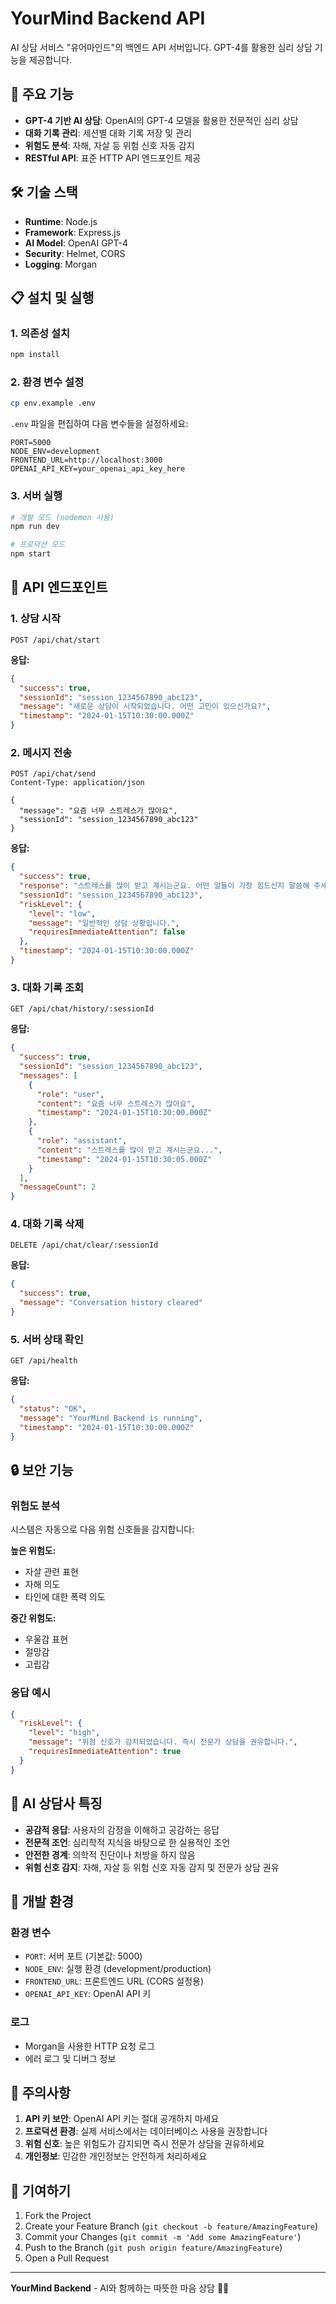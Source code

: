 # YourMind Backend API

AI 상담 서비스 "유어마인드"의 백엔드 API 서버입니다. GPT-4를 활용한 심리 상담 기능을 제공합니다.

## 🚀 주요 기능

- **GPT-4 기반 AI 상담**: OpenAI의 GPT-4 모델을 활용한 전문적인 심리 상담
- **대화 기록 관리**: 세션별 대화 기록 저장 및 관리
- **위험도 분석**: 자해, 자살 등 위험 신호 자동 감지
- **RESTful API**: 표준 HTTP API 엔드포인트 제공

## 🛠 기술 스택

- **Runtime**: Node.js
- **Framework**: Express.js
- **AI Model**: OpenAI GPT-4
- **Security**: Helmet, CORS
- **Logging**: Morgan

## 📋 설치 및 실행

### 1. 의존성 설치
```bash
npm install
```

### 2. 환경 변수 설정
```bash
cp env.example .env
```

`.env` 파일을 편집하여 다음 변수들을 설정하세요:
```env
PORT=5000
NODE_ENV=development
FRONTEND_URL=http://localhost:3000
OPENAI_API_KEY=your_openai_api_key_here
```

### 3. 서버 실행
```bash
# 개발 모드 (nodemon 사용)
npm run dev

# 프로덕션 모드
npm start
```

## 📡 API 엔드포인트

### 1. 상담 시작
```http
POST /api/chat/start
```

**응답:**
```json
{
  "success": true,
  "sessionId": "session_1234567890_abc123",
  "message": "새로운 상담이 시작되었습니다. 어떤 고민이 있으신가요?",
  "timestamp": "2024-01-15T10:30:00.000Z"
}
```

### 2. 메시지 전송
```http
POST /api/chat/send
Content-Type: application/json

{
  "message": "요즘 너무 스트레스가 많아요",
  "sessionId": "session_1234567890_abc123"
}
```

**응답:**
```json
{
  "success": true,
  "response": "스트레스를 많이 받고 계시는군요. 어떤 일들이 가장 힘드신지 말씀해 주세요.",
  "sessionId": "session_1234567890_abc123",
  "riskLevel": {
    "level": "low",
    "message": "일반적인 상담 상황입니다.",
    "requiresImmediateAttention": false
  },
  "timestamp": "2024-01-15T10:30:00.000Z"
}
```

### 3. 대화 기록 조회
```http
GET /api/chat/history/:sessionId
```

**응답:**
```json
{
  "success": true,
  "sessionId": "session_1234567890_abc123",
  "messages": [
    {
      "role": "user",
      "content": "요즘 너무 스트레스가 많아요",
      "timestamp": "2024-01-15T10:30:00.000Z"
    },
    {
      "role": "assistant",
      "content": "스트레스를 많이 받고 계시는군요...",
      "timestamp": "2024-01-15T10:30:05.000Z"
    }
  ],
  "messageCount": 2
}
```

### 4. 대화 기록 삭제
```http
DELETE /api/chat/clear/:sessionId
```

**응답:**
```json
{
  "success": true,
  "message": "Conversation history cleared"
}
```

### 5. 서버 상태 확인
```http
GET /api/health
```

**응답:**
```json
{
  "status": "OK",
  "message": "YourMind Backend is running",
  "timestamp": "2024-01-15T10:30:00.000Z"
}
```

## 🔒 보안 기능

### 위험도 분석
시스템은 자동으로 다음 위험 신호들을 감지합니다:

**높은 위험도:**
- 자살 관련 표현
- 자해 의도
- 타인에 대한 폭력 의도

**중간 위험도:**
- 우울감 표현
- 절망감
- 고립감

### 응답 예시
```json
{
  "riskLevel": {
    "level": "high",
    "message": "위험 신호가 감지되었습니다. 즉시 전문가 상담을 권유합니다.",
    "requiresImmediateAttention": true
  }
}
```

## 🧠 AI 상담사 특징

- **공감적 응답**: 사용자의 감정을 이해하고 공감하는 응답
- **전문적 조언**: 심리학적 지식을 바탕으로 한 실용적인 조언
- **안전한 경계**: 의학적 진단이나 처방을 하지 않음
- **위험 신호 감지**: 자해, 자살 등 위험 신호 자동 감지 및 전문가 상담 권유

## 🔧 개발 환경

### 환경 변수
- `PORT`: 서버 포트 (기본값: 5000)
- `NODE_ENV`: 실행 환경 (development/production)
- `FRONTEND_URL`: 프론트엔드 URL (CORS 설정용)
- `OPENAI_API_KEY`: OpenAI API 키

### 로그
- Morgan을 사용한 HTTP 요청 로그
- 에러 로그 및 디버그 정보

## 📝 주의사항

1. **API 키 보안**: OpenAI API 키는 절대 공개하지 마세요
2. **프로덕션 환경**: 실제 서비스에서는 데이터베이스 사용을 권장합니다
3. **위험 신호**: 높은 위험도가 감지되면 즉시 전문가 상담을 권유하세요
4. **개인정보**: 민감한 개인정보는 안전하게 처리하세요

## 🤝 기여하기

1. Fork the Project
2. Create your Feature Branch (`git checkout -b feature/AmazingFeature`)
3. Commit your Changes (`git commit -m 'Add some AmazingFeature'`)
4. Push to the Branch (`git push origin feature/AmazingFeature`)
5. Open a Pull Request

---

**YourMind Backend** - AI와 함께하는 따뜻한 마음 상담 🧠💙 